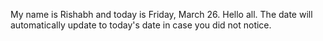 My name is Rishabh and today is Friday, March 26. Hello all. The date will automatically update to today's date in case you did not notice.

